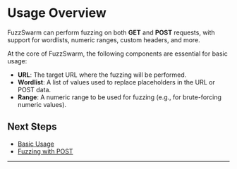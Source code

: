 # Usage Overview

FuzzSwarm can perform fuzzing on both **GET** and **POST** requests, with support for wordlists, numeric ranges, custom headers, and more.

At the core of FuzzSwarm, the following components are essential for basic usage:

- **URL**: The target URL where the fuzzing will be performed.
- **Wordlist**: A list of values used to replace placeholders in the URL or POST data.
- **Range**: A numeric range to be used for fuzzing (e.g., for brute-forcing numeric values).

## Next Steps

- [Basic Usage](basic_usage.md)
- [Fuzzing with POST](fuzzing_post.md)

---